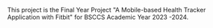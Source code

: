 This project is the Final Year Project "A Mobile-based Health Tracker Application with Fitbit" for BSCCS Academic Year 2023 -2024.
